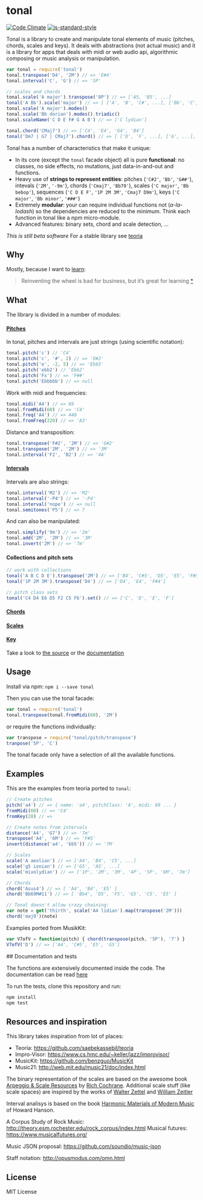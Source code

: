 # tonal

[![Code Climate](https://codeclimate.com/github/danigb/tonal/badges/gpa.svg)](https://codeclimate.com/github/danigb/tonal)
[![js-standard-style](https://img.shields.io/badge/code%20style-standard-brightgreen.svg?style=flat)](https://github.com/feross/standard)

Tonal is a library to create and manipulate tonal elements of music (pitches, chords, scales and keys). It deals with abstractions (not actual music) and it is a library for apps that deals with midi or web audio api, algorithmic composing or music analysis or manipulation.

```js
var tonal = require('tonal')
tonal.transpose('D4', '2M') // => 'E#4'
tonal.interval('C', 'G') // => '5P'

// scales and chords
tonal.scale('A major').transpose('8P') // => ['A5, 'B5', ...]
tonal('A Bb').scale('major') // => [ ['A', 'B', 'C#', ...], ['Bb', 'C', 'D', ...]
tonal.scale('A major').modes()
tonal.scale('Bb dorian').modes().triadic()
tonal.scaleName('C D E F# G A B') // => ['C lydian']

tonal.chord('CMaj7') // => ['C4', 'E4', 'G4', 'B4']
tonal('Dm7 | G7 | CMaj7').chord() // => [ ['D', 'F', ...], ['G', ...], ['C', ...]]
```

Tonal has a number of characteristics that make it unique:

- In its core (except the `tonal` facade object) all is pure __functional__: no classes, no side effects, no mutations, just data-in-and-out and functions.
- Heavy use of __strings to represent entities__: pitches (`'C#2'`, `'Bb'`, `'G##'`), intevals (`'2M'`, `'-9m'`), chords (`'Cmaj7'`, `'Bb79'`), scales (`'C major'`, `'Bb bebop'`), sequences (`'C D E F'`, `'1P 2M 3M'`, `'Cmaj7 D9m'`), keys (`'C major'`, `'Bb minor'`, `'###'`)
- Extremely __modular__: your can require individual functions not (_a-la-lodash_) so the dependencies are reduced to the minimum. Think each function in tonal like a npm micro-module.
- Advanced features: binary sets, chord and scale detection, ...

_This is still beta software_ For a stable library see [teoria](https://github.com/saebekassebil/teoria)

## Why

Mostly, because I want to [learn](https://github.com/danigb/tonal/blob/master/RESOURCES.md):

> Reinventing the wheel is bad for business, but it’s great for learning
[*](http://philipwalton.com/articles/how-to-become-a-great-front-end-engineer)

## What

The library is divided in a number of modules:

#### [Pitches](https://github.com/danigb/tonal/blob/master/docs/pitch.md)

In tonal, pitches and intervals are just strings (using scientific notation):
```js
tonal.pitch('c') // 'C4'
tonal.pitch('c', '#', 2) // => 'D#2'
tonal.pitch('e', -2, 5) // => 'Ebb5'
tonal.pitch('ebb2') // 'Ebb2'
tonal.pitch('Fx') // => 'F##'
tonal.pitch('Ebbbbb') // => null
```

Work with midi and frequencies:
```js
tonal.midi('A4') // => 69
tonal.fromMidi(60) // => 'C4'
tonal.freq('A4') // => 440
tonal.fromFreq(220) // => 'A3'
```

Distance and transposition:
```js
tonal.transpose('F#2', '2M') // => 'G#2'
tonal.transpose('2M', '2M') // => '3M'
tonal.interval('F2', 'B2') // => '4A'
```

#### [Intervals](https://github.com/danigb/tonal/blob/master/docs/interval.md)

Intervals are also strings:

```js
tonal.interval('M2') // => 'M2'
tonal.interval('-P4') // => '-P4'
tonal.interval('nope') // => null
tonal.semitones('P5') // => 7
```

And can also be manipulated:
```js
tonal.simplify('9m') // => '2m'
tonal.add('2M', '2M') // => '3M'
tonal.invert('2M') // => '7m'
```

#### Collections and pitch sets

```js
// work with collections
tonal('A B C D E').transpose('2M') // => ['B4', 'C#5', 'D5', 'E5', 'F#5']
tonal('1P 2M 3M').transpose('D4') // => ['D4', 'E4', 'F#4']

// pitch class sets
tonal('C4 D4 E6 D5 F2 C5 F6').set() // => ['C', 'D', 'E', 'F']
```

#### [Chords](https://github.com/danigb/tonal/blob/master/docs/chord.md)

#### [Scales](https://github.com/danigb/tonal/blob/master/docs/scale.md)

#### [Key](https://github.com/danigb/tonal/blob/master/docs/key.md)

Take a look to [the source](https://github.com/danigb/tonal/blob/master/lib) or the [documentation](https://github.com/danigb/tonal/tree/master/docs)


## Usage

Install via npm: `npm i --save tonal`

Then you can use the tonal facade:

```js
var tonal = require('tonal')
tonal.transpose(tonal.fromMidi(60), '2M')
```

or require the functions individually:

```js
var transpose = require('tonal/pitch/transpose')
tranpose('5P', 'C')
```

The tonal facade only have a selection of all the available functions.

## Examples

This are the examples from teoria ported to `tonal`:

```js
// Create pitches
pitch('a4') // => { name: 'a4', pitchClass: 'A', midi: 69 ... }
fromMidi(60) // => 'C4'
fromKey(28) // =>

// Create notes from intervals
distance('A4', 'G7') // => '7m'
transpose('A4', '6M') // => 'F#5'
invert(distance('a4', 'bb5')) // => '7M'

// Scales
scale('A aeolian') // => ['A4', 'B4', 'C5', ...]
scale('g5 ionian') // => ['G5', 'A5', ...]
scale('mixolydian') // => ['1P', '2M', '3M', '4P', '5P', '6M', '7m']

// Chords
chord('Asus4') // => [ 'A4', 'B4', 'E5' ]
chord('Bb69M#11') // => [ 'Bb4', 'D5', 'F5', 'G5', 'C5', 'E5' ]

// Tonal doesn't allow crazy chaining:
var note = get('thirth', scale('A4 lidian').map(transpose('2M')))
chord('maj9')(note)
```

Examples ported from MusikKit:

```js
var V7ofV = function(pitch) { chord(transpose(pitch, '5P'), '7') }
V7ofV('D') // => ['A4', 'C#5', 'E5', 'G5']
```

## Documentation and tests

The functions are extensively documented inside the code. The documentation can be read [here](https://github.com/danigb/tonal/blob/master/docs)

To run the tests, clone this repository and run:

```bash
npm install
npm test
```

## Resources and inspiration

This library takes inspiration from lot of places:

- Teoria: https://github.com/saebekassebil/teoria
- Impro-Visor: https://www.cs.hmc.edu/~keller/jazz/improvisor/
- MusicKit: https://github.com/benzguo/MusicKit
- Music21: http://web.mit.edu/music21/doc/index.html

The binary representation of the scales are based on the awesome book [Arpeggio & Scale Resources](https://archive.org/details/ScaleAndArpeggioResourcesAGuitarEncyclopedia) by [Rich Cochrane](http://cochranemusic.com/). Additional scale stuff (like scale spaces) are inspired by the works of [Walter Zettel](http://www.muzuu.org/new_life/pics/simpleblog/scales/scalesadvice.html) and [William Zeitler](http://www.allthescales.org/)

Interval analisys is based on the book [Harmonic Materials of Modern Music](https://archive.org/details/harmonicmaterial00hans) of Howard Hanson.

A Corpus Study of Rock Music:  http://theory.esm.rochester.edu/rock_corpus/index.html
Musical futures: https://www.musicalfutures.org/

Music JSON proposal: https://github.com/soundio/music-json

Staff notation: http://opusmodus.com/omn.html

## License

MIT License
